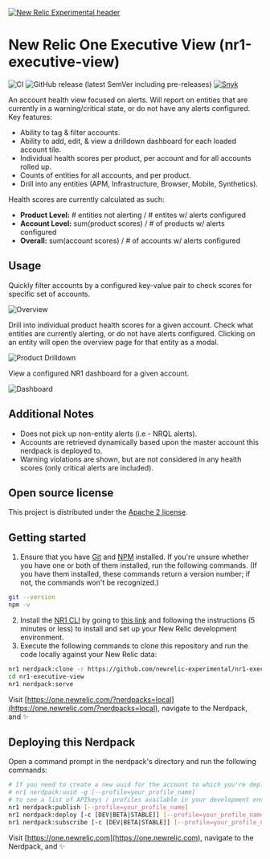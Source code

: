 [![New Relic Experimental header](https://github.com/newrelic/open-source-office/raw/master/examples/categories/images/Experimental.png)](https://github.com/newrelic/open-source-office/blob/master/examples/categories/index.md#new-relic-experimental)

# New Relic One Executive View (nr1-executive-view)

![CI](https://github.com/newrelic-experimental/nr1-executive-view/workflows/CI/badge.svg) ![GitHub release (latest SemVer including pre-releases)](https://img.shields.io/github/v/release/newrelic-experimental/nr1-executive-view?include_prereleases&sort=semver) [![Snyk](https://snyk.io/test/github/newrelic-experimental/nr1-executive-view/badge.svg)](https://snyk.io/test/github/newrelic-experimental/nr1-executive-view)

An account health view focused on alerts. Will report on entities that are currently in a warning/critical state, or do not have any alerts configured. Key features:

* Ability to tag & filter accounts.
* Ability to add, edit, & view a drilldown dashboard for each loaded account tile.
* Individual health scores per product, per account and for all accounts rolled up.
* Counts of entities for all accounts, and per product.
* Drill into any entities (APM, Infrastructure, Browser, Mobile, Synthetics).

Health scores are currently calculated as such:

* **Product Level:** # entities not alerting / # entites w/ alerts configured
* **Account Level:** sum(product scores) / # of products w/ alerts configured
* **Overall:** sum(account scores) / # of accounts w/ alerts configured


## Usage
Quickly filter accounts by a configured key-value pair to check scores for specific set of accounts.

![Overview](screenshots/overview.png)

Drill into individual product health scores for a given account. Check what entities are currently alerting, or do not have alerts configured. Clicking on an entity will open the overview page for that entity as a modal.

![Product Drilldown](screenshots/product-drill.png)

View a configured NR1 dashboard for a given account.

![Dashboard](screenshots/dashboard.png)

## Additional Notes
* Does not pick up non-entity alerts (i.e - NRQL alerts).
* Accounts are retrieved dynamically based upon the master account this nerdpack is deployed to.
* Warning violations are shown, but are not considered in any health scores (only critical alerts are included).


## Open source license

This project is distributed under the [Apache 2 license](LICENSE).

## Getting started

1. Ensure that you have [Git](https://git-scm.com/book/en/v2/Getting-Started-Installing-Git) and [NPM](https://www.npmjs.com/get-npm) installed. If you're unsure whether you have one or both of them installed, run the following commands. (If you have them installed, these commands return a version number; if not, the commands won't be recognized.)
```bash
git --version
npm -v
```
2. Install the [NR1 CLI](https://one.newrelic.com/launcher/developer-center.launcher) by going to [this link](https://one.newrelic.com/launcher/developer-center.launcher) and following the instructions (5 minutes or less) to install and set up your New Relic development environment.
3. Execute the following commands to clone this repository and run the code locally against your New Relic data:

```bash
nr1 nerdpack:clone -r https://github.com/newrelic-experimental/nr1-executive-view.git
cd nr1-executive-view
nr1 nerdpack:serve
```

Visit [https://one.newrelic.com/?nerdpacks=local](https://one.newrelic.com/?nerdpacks=local), navigate to the Nerdpack, and :sparkles:

## Deploying this Nerdpack

Open a command prompt in the nerdpack's directory and run the following commands:

```bash
# If you need to create a new uuid for the account to which you're deploying this Nerdpack, use the following
# nr1 nerdpack:uuid -g [--profile=your_profile_name]
# to see a list of APIkeys / profiles available in your development environment, run nr1 credentials:list
nr1 nerdpack:publish [--profile=your_profile_name]
nr1 nerdpack:deploy [-c [DEV|BETA|STABLE]] [--profile=your_profile_name]
nr1 nerdpack:subscribe [-c [DEV|BETA|STABLE]] [--profile=your_profile_name]
```

Visit [https://one.newrelic.com](https://one.newrelic.com), navigate to the Nerdpack, and :sparkles:

